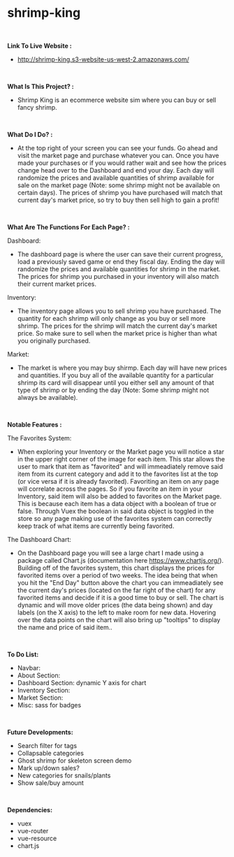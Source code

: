 # shrimp-king

<br>

**Link To Live Website :**

- http://shrimp-king.s3-website-us-west-2.amazonaws.com/

<br>

**What Is This Project? :**

- Shrimp King is an ecommerce website sim where you can buy or sell fancy shrimp.

<br>

**What Do I Do? :**

- At the top right of your screen you can see your funds. Go ahead and visit the market page and purchase whatever you can. Once you have made your purchases or if you would rather wait and see how the prices change head over to the Dashboard and end your day. Each day will randomize the prices and available quantities of shrimp available for sale on the market page (Note: some shrimp might not be available on certain days). The prices of shrimp you have purchased will match that current day's market price, so try to buy then sell high to gain a profit!

<br>

**What Are The Functions For Each Page? :**

Dashboard:

- The dashboard page is where the user can save their current progress, load a previously saved game or end they fiscal day. Ending the day will randomize the prices and available quantities for shrimp in the market. The prices for shrimp you purchased in your inventory will also match their current market prices.

Inventory:

- The inventory page allows you to sell shrimp you have purchased. The quantity for each shrimp will only change as you buy or sell more shrimp. The prices for the shrimp will match the current day's market price. So make sure to sell when the market price is higher than what you originally purchased.

Market:

- The market is where you may buy shirmp. Each day will have new prices and quantities. If you buy all of the available quantity for a particular shrimp its card will disappear until you either sell any amount of that type of shrimp or by ending the day (Note: Some shrimp might not always be available). 

<br>

**Notable Features :**

The Favorites System:

- When exploring your Inventory or the Market page you will notice a star in the upper right corner of the image for each item. This star allows the user to mark that item as "favorited" and will immeadiately remove said item from its current category and add it to the favorites list at the top (or vice versa if it is already favorited). Favoriting an item on any page will correlate across the pages. So if you favorite an item in your Inventory, said item will also be added to favorites on the Market page. This is because each item has a data object with a boolean of true or false. Through Vuex the boolean in said data object is toggled in the store so any page making use of the favorites system can correctly keep track of what items are currently being favorited.

The Dashboard Chart:

- On the Dashboard page you will see a large chart I made using a package called Chart.js (documentation here https://www.chartjs.org/). Building off of the favorites system, this chart displays the prices for favorited items over a period of two weeks. The idea being that when you hit the "End Day" button above the chart you can immeadiately see the current day's prices (located on the far right of the chart) for any favorited items and decide if it is a good time to buy or sell. The chart is dynamic and will move older prices (the data being shown) and day labels (on the X axis) to the left to make room for new data. Hovering over the data points on the chart will also bring up "tooltips" to display the name and price of said item..

<br>

**To Do List:**

- Navbar: 
- About Section:
- Dashboard Section: dynamic Y axis for chart
- Inventory Section:
- Market Section:
- Misc: sass for badges

<br>

**Future Developments:**

- Search filter for tags
- Collapsable categories
- Ghost shrimp for skeleton screen demo
- Mark up/down sales?
- New categories for snails/plants
- Show sale/buy amount

<br>

**Dependencies:**

- vuex
- vue-router
- vue-resource
- chart.js
